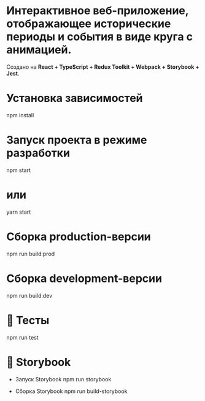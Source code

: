 # Интерактивное веб-приложение, отображающее исторические периоды и события в виде круга с анимацией.  
Создано на **React + TypeScript + Redux Toolkit + Webpack + Storybook + Jest**.

# Установка зависимостей
npm install

# Запуск проекта в режиме разработки
npm start
# или
yarn start

# Сборка production-версии
npm run build:prod

# Сборка development-версии
npm run build:dev

# 🧪 Тесты
npm run test

# 🧩 Storybook

- Запуск Storybook
npm run storybook

- Сборка Storybook
npm run build-storybook
